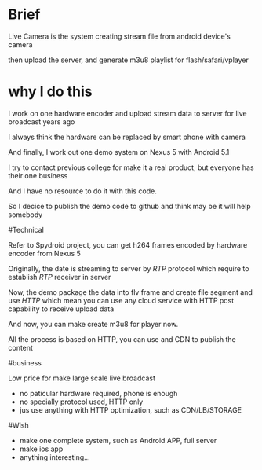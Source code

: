 # Brief

Live Camera is the system creating stream file from android device's camera 

then upload the server,  and generate m3u8 playlist for flash/safari/vplayer


# why I do this

I work on one hardware encoder and upload stream data to server for live broadcast years ago

I always think the hardware can be replaced by smart phone with camera

And finally, I work out one demo system on Nexus 5 with Android 5.1

I try to contact previous college for make it a real product, but everyone has their one business

And I have no resource to do it with this code.

So I decice to publish the demo code to github and think may be it will help somebody

#Technical

Refer to Spydroid project, you can get h264 frames encoded by hardware encoder from Nexus 5

Originally, the date is streaming to server by <em>RTP</em> protocol which require to establish <em>RTP</em> receiver in server

Now, the demo package the data into flv frame and create file segment and use <em>HTTP</em> which mean you  can use any cloud service with HTTP post capability to receive upload data

And now, you can make create m3u8 for player now.

All the process is based on HTTP, you can use and CDN to publish the content

#business

Low price for make large scale live broadcast

* no paticular hardware required, phone is enough
* no specially protocol used, HTTP only
* jus use anything with HTTP optimization, such as CDN/LB/STORAGE


#Wish

* make one complete system, such as Android APP, full server
* make ios app
* anything interesting...
